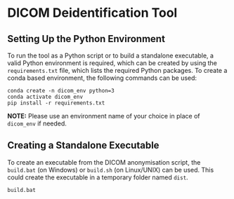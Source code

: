 # DICOM Deidentification Tool

## Setting Up the Python Environment
To run the tool as a Python script or to build a standalone executable, a valid Python environment is required, which can be created by using the `requirements.txt` file, which lists the required Python packages.  To create a conda based environment, the following commands can be used: 

```
conda create -n dicom_env python=3
conda activate dicom_env
pip install -r requirements.txt

```
__NOTE:__ Please use an environment name of your choice in place of `dicom_env` if needed.

## Creating a Standalone Executable

To create an executable from the DICOM anonymisation script, the `build.bat` (on Windows) or `build.sh` (on Linux/UNIX) can be used. This could create the executable in a temporary folder named `dist`.

```
build.bat
```

